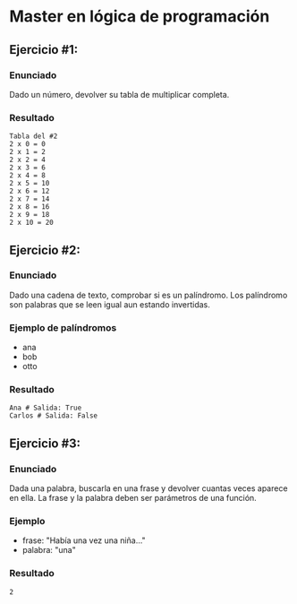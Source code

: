 # Master en lógica de programación

## Ejercicio #1:
### Enunciado
Dado un número, devolver su tabla de multiplicar completa.

### Resultado
```
Tabla del #2 
2 x 0 = 0 
2 x 1 = 2 
2 x 2 = 4 
2 x 3 = 6 
2 x 4 = 8 
2 x 5 = 10 
2 x 6 = 12 
2 x 7 = 14 
2 x 8 = 16 
2 x 9 = 18 
2 x 10 = 20
```

## Ejercicio #2:
### Enunciado
Dado una cadena de texto, comprobar si es un palíndromo.
Los palíndromo son palabras que se leen igual aun estando invertidas.

### Ejemplo de palíndromos
- ana
- bob
- otto

### Resultado
```
Ana # Salida: True
Carlos # Salida: False
```

## Ejercicio #3:
### Enunciado
Dada una palabra, buscarla en una frase y devolver cuantas veces aparece en ella.
La frase y la palabra deben ser parámetros de una función.

### Ejemplo
- frase: "Había una vez una niña..."
- palabra: "una"
### Resultado
```
2
```

